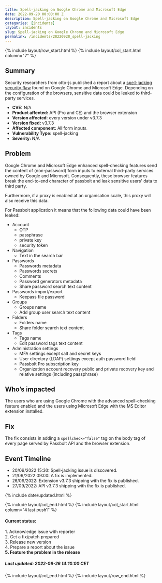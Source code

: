 ```yaml
---
title: Spell-jacking on Google Chrome and Microsoft Edge
date: 2022-09-20 00:00:00 Z
description: Spell-jacking on Google Chrome and Microsoft Edge
categories: [incidents]
layout: incidents
slug: Spell-jacking on Google Chrome and Microsoft Edge
permalink: /incidents/20220920_spell-jacking
---
```


{% include layout/row_start.html %}
{% include layout/col_start.html column="7" %}

## Summary

Security researchers from otto-js published a report about a [spell-jacking security flaw](https://www.otto-js.com/news/article/spell-jacking-enhanced-spellcheck-features-send-pii-even-passwords) found on Google Chrome and Microsoft Edge. Depending on the configuration of the browsers, sensitive data could be leaked to third-party services.


*   **CVE:** N/A
*   **Product affected:** API (Pro and CE) and the browser extension
*   **Version affected:** every version under v3.7.3
*   **Version fixed:** v3.7.3
*   **Affected component:** All form inputs.
*   **Vulnerability Type:** spell-jacking
*   **Severity:** N/A

## Problem

Google Chrome and Microsoft Edge enhanced spell-checking features send the content of (non-password) form inputs to external third-party services owned by Google and Microsoft. Consequently, these browser features break the end-to-end character of passbolt and leak sensitive users' data to third party. 

Furthermore, if a proxy is enabled at an organisation scale, this proxy will also receive this data.

For Passbolt application it means that the following data could have been leaked:

* Account
  * OTP
  * passphrase
  * private key
  * security token
* Navigation
  * Text in the search bar
* Passwords
  * Passwords metadata
  * Passwords secrets
  * Comments
  * Password generators metadata
  * Share password search text content
* Passwords import/export
  * Keepass file password
* Groups
  * Groups name
  * Add group user search text content
* Folders
  * Folders name
  * Share folder search text content
* Tags
  * Tags name
  * Edit password tags text content
* Administration settings
  * MFA settings except salt and secret keys
  * User directory (LDAP) settings except auth password field
  * Passbolt Pro subscription key
  * Organization account recovery public and private recovery key and relative settings (including passphrase)

## Who’s impacted

The users who are using Google Chrome with the advanced spell-checking feature enabled and the users using Microsoft Edge with the MS Editor extension installed.

## Fix

The fix consists in adding a `spellcheck="false"` tag on the body tag of every page served by Passbolt API and the browser extension.

## Event Timeline

- 20/09/2022 15:30: Spell-jacking issue is discovered.
- 21/09/2022 09:00: A fix is implemented.
- 26/09/2022: Extension v3.7.3 shipping with the fix is published.
- 27/09/2022: API v3.7.3 shipping with the fix is published.

{% include date/updated.html %}

{% include layout/col_end.html %}
{% include layout/col_start.html column="4 last push1" %}
<div class="tldr message success">
    <h4>Current status:</h4>
    1. Acknowledge issue with reporter<br/>
    2. Get a fix/patch prepared<br/>
    3. Release new version<br/>
    4. Prepare a report about the issue<br/>
    <strong>5. Feature the problem in the release</strong>
    <h5>Last updated: 2022-09-26 14:10:00 CET</h5>
</div>
{% include layout/col_end.html %}
{% include layout/row_end.html %}
